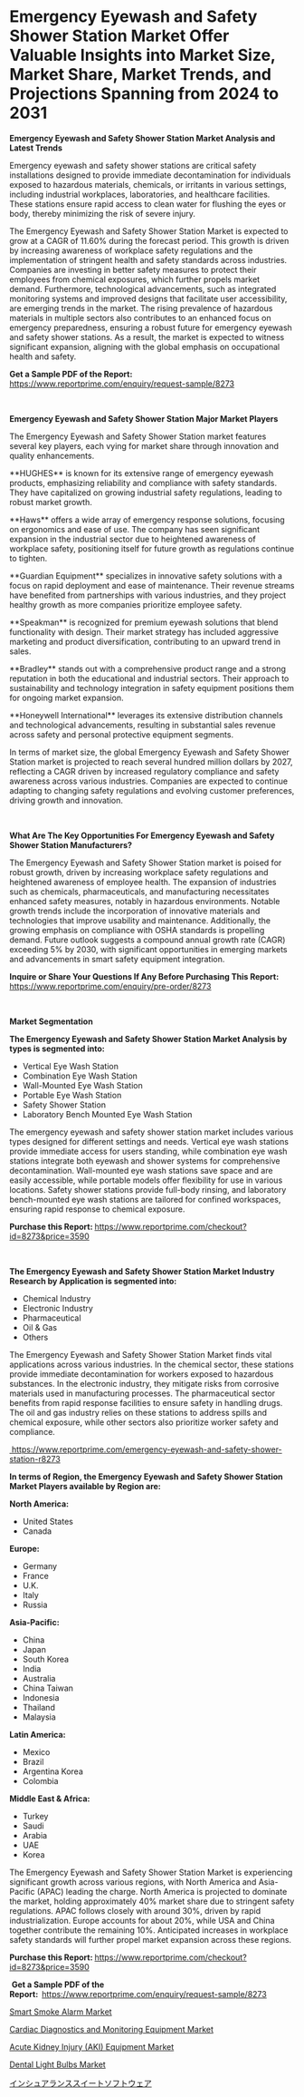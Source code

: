<p><h1>Emergency Eyewash and Safety Shower Station Market Offer Valuable Insights into Market Size, Market Share, Market Trends, and Projections Spanning from 2024 to 2031</h1></p><p><strong>Emergency Eyewash and Safety Shower Station Market Analysis and Latest Trends</strong></p>
<p><p>Emergency eyewash and safety shower stations are critical safety installations designed to provide immediate decontamination for individuals exposed to hazardous materials, chemicals, or irritants in various settings, including industrial workplaces, laboratories, and healthcare facilities. These stations ensure rapid access to clean water for flushing the eyes or body, thereby minimizing the risk of severe injury.</p><p>The Emergency Eyewash and Safety Shower Station Market is expected to grow at a CAGR of 11.60% during the forecast period. This growth is driven by increasing awareness of workplace safety regulations and the implementation of stringent health and safety standards across industries. Companies are investing in better safety measures to protect their employees from chemical exposures, which further propels market demand. Furthermore, technological advancements, such as integrated monitoring systems and improved designs that facilitate user accessibility, are emerging trends in the market. The rising prevalence of hazardous materials in multiple sectors also contributes to an enhanced focus on emergency preparedness, ensuring a robust future for emergency eyewash and safety shower stations. As a result, the market is expected to witness significant expansion, aligning with the global emphasis on occupational health and safety.</p></p>
<p><strong>Get a Sample PDF of the Report:&nbsp;</strong> <a href="https://www.reportprime.com/enquiry/request-sample/8273">https://www.reportprime.com/enquiry/request-sample/8273</a></p>
<p>&nbsp;</p>
<p><strong>Emergency Eyewash and Safety Shower Station Major Market Players</strong></p>
<p><p>The Emergency Eyewash and Safety Shower Station market features several key players, each vying for market share through innovation and quality enhancements. </p><p>**HUGHES** is known for its extensive range of emergency eyewash products, emphasizing reliability and compliance with safety standards. They have capitalized on growing industrial safety regulations, leading to robust market growth.</p><p>**Haws** offers a wide array of emergency response solutions, focusing on ergonomics and ease of use. The company has seen significant expansion in the industrial sector due to heightened awareness of workplace safety, positioning itself for future growth as regulations continue to tighten.</p><p>**Guardian Equipment** specializes in innovative safety solutions with a focus on rapid deployment and ease of maintenance. Their revenue streams have benefited from partnerships with various industries, and they project healthy growth as more companies prioritize employee safety.</p><p>**Speakman** is recognized for premium eyewash solutions that blend functionality with design. Their market strategy has included aggressive marketing and product diversification, contributing to an upward trend in sales.</p><p>**Bradley** stands out with a comprehensive product range and a strong reputation in both the educational and industrial sectors. Their approach to sustainability and technology integration in safety equipment positions them for ongoing market expansion.</p><p>**Honeywell International** leverages its extensive distribution channels and technological advancements, resulting in substantial sales revenue across safety and personal protective equipment segments. </p><p>In terms of market size, the global Emergency Eyewash and Safety Shower Station market is projected to reach several hundred million dollars by 2027, reflecting a CAGR driven by increased regulatory compliance and safety awareness across various industries. Companies are expected to continue adapting to changing safety regulations and evolving customer preferences, driving growth and innovation.</p></p>
<p>&nbsp;</p>
<p><strong>What Are The Key Opportunities For Emergency Eyewash and Safety Shower Station Manufacturers?</strong></p>
<p><p>The Emergency Eyewash and Safety Shower Station market is poised for robust growth, driven by increasing workplace safety regulations and heightened awareness of employee health. The expansion of industries such as chemicals, pharmaceuticals, and manufacturing necessitates enhanced safety measures, notably in hazardous environments. Notable growth trends include the incorporation of innovative materials and technologies that improve usability and maintenance. Additionally, the growing emphasis on compliance with OSHA standards is propelling demand. Future outlook suggests a compound annual growth rate (CAGR) exceeding 5% by 2030, with significant opportunities in emerging markets and advancements in smart safety equipment integration.</p></p>
<p><strong>Inquire or Share Your Questions If Any Before Purchasing This Report:</strong> <a href="https://www.reportprime.com/enquiry/pre-order/8273">https://www.reportprime.com/enquiry/pre-order/8273</a></p>
<p>&nbsp;</p>
<p><strong>Market Segmentation</strong></p>
<p><strong>The Emergency Eyewash and Safety Shower Station Market Analysis by types is segmented into:</strong></p>
<p><ul><li>Vertical Eye Wash Station</li><li>Combination Eye Wash Station</li><li>Wall-Mounted Eye Wash Station</li><li>Portable Eye Wash Station</li><li>Safety Shower Station</li><li>Laboratory Bench Mounted Eye Wash Station</li></ul></p>
<p><p>The emergency eyewash and safety shower station market includes various types designed for different settings and needs. Vertical eye wash stations provide immediate access for users standing, while combination eye wash stations integrate both eyewash and shower systems for comprehensive decontamination. Wall-mounted eye wash stations save space and are easily accessible, while portable models offer flexibility for use in various locations. Safety shower stations provide full-body rinsing, and laboratory bench-mounted eye wash stations are tailored for confined workspaces, ensuring rapid response to chemical exposure.</p></p>
<p><strong>Purchase this Report:&nbsp;</strong><a href="https://www.reportprime.com/checkout?id=8273&price=3590">https://www.reportprime.com/checkout?id=8273&price=3590</a></p>
<p>&nbsp;</p>
<p><strong>The Emergency Eyewash and Safety Shower Station Market Industry Research by Application is segmented into:</strong></p>
<p><ul><li>Chemical Industry</li><li>Electronic Industry</li><li>Pharmaceutical</li><li>Oil & Gas</li><li>Others</li></ul></p>
<p><p>The Emergency Eyewash and Safety Shower Station Market finds vital applications across various industries. In the chemical sector, these stations provide immediate decontamination for workers exposed to hazardous substances. In the electronic industry, they mitigate risks from corrosive materials used in manufacturing processes. The pharmaceutical sector benefits from rapid response facilities to ensure safety in handling drugs. The oil and gas industry relies on these stations to address spills and chemical exposure, while other sectors also prioritize worker safety and compliance.</p></p>
<p><a href="https://www.reportprime.com/emergency-eyewash-and-safety-shower-station-r8273">&nbsp;https://www.reportprime.com/emergency-eyewash-and-safety-shower-station-r8273</a></p>
<p><strong>In terms of Region, the Emergency Eyewash and Safety Shower Station Market Players available by Region are:</strong></p>
<p>
    <p> <strong> North America: </strong>
        <ul>
            <li>United States</li>
            <li>Canada</li>
        </ul>
        </p> 
    <p> <strong> Europe: </strong>
        <ul>
            <li>Germany</li>
            <li>France</li>
            <li>U.K.</li>
            <li>Italy</li>
            <li>Russia</li>
        </ul>
        </p> 
    <p> <strong> Asia-Pacific: </strong>
        <ul>
            <li>China</li>
            <li>Japan</li>
            <li>South Korea</li>
            <li>India</li>
            <li>Australia</li>
            <li>China Taiwan</li>
            <li>Indonesia</li>
            <li>Thailand</li>
            <li>Malaysia</li>
        </ul>
        </p> 
    <p> <strong> Latin America: </strong>
        <ul>
            <li>Mexico</li>
            <li>Brazil</li>
            <li>Argentina Korea</li>
            <li>Colombia</li>
        </ul>
        </p> 
    <p> <strong> Middle East & Africa: </strong>
        <ul>
            <li>Turkey</li>
            <li>Saudi</li>
            <li>Arabia</li>
            <li>UAE</li>
            <li>Korea</li>
        </ul>
    </p>
    </p>
<p><p>The Emergency Eyewash and Safety Shower Station Market is experiencing significant growth across various regions, with North America and Asia-Pacific (APAC) leading the charge. North America is projected to dominate the market, holding approximately 40% market share due to stringent safety regulations. APAC follows closely with around 30%, driven by rapid industrialization. Europe accounts for about 20%, while USA and China together contribute the remaining 10%. Anticipated increases in workplace safety standards will further propel market expansion across these regions.</p></p>
<p><strong>Purchase this Report: </strong><a href="https://www.reportprime.com/checkout?id=8273&price=3590">https://www.reportprime.com/checkout?id=8273&price=3590</a></p>
<p>&nbsp;<strong>Get a Sample PDF of the Report:&nbsp;&nbsp;</strong><a href="https://www.reportprime.com/enquiry/request-sample/8273">https://www.reportprime.com/enquiry/request-sample/8273</a></p>
<p><strong></strong></p>
<p><p><a href="https://issuu.com/reportprime-2/docs/smart-smoke-alarm-market-size-2030._b1a2c164c0c6f3">Smart Smoke Alarm Market</a></p><p><a href="https://medium.com/@keith.brown8975/what-are-the-growth-opportunities-and-challenges-in-the-cardiac-diagnostics-and-monitoring-a1b587fa18e8">Cardiac Diagnostics and Monitoring Equipment Market</a></p><p><a href="https://medium.com/@keith.brown8975/acute-kidney-injury-aki-equipment-market-trends-and-strategic-market-insights-2024-2031-e5b4acba02c1">Acute Kidney Injury (AKI) Equipment Market</a></p><p><a href="https://www.linkedin.com/pulse/global-dental-light-bulbs-market-size-expected-reach-gbcle?trackingId=ZmlqD8ZkSQaxQB8mY89Q5w%3D%3D">Dental Light Bulbs Market</a></p><p><a href="https://medium.com/@uyjtuy6/insurance-suites-software-market-%E3%81%AE%E3%82%B0%E3%83%AD%E3%83%BC%E3%83%90%E3%83%AB%E5%B8%82%E5%A0%B4%E6%A6%82%E8%A6%81%E3%81%AF-%E4%B8%96%E7%95%8C%E3%81%8A%E3%82%88%E3%81%B3%E4%B8%BB%E8%A6%81%E5%B8%82%E5%A0%B4%E3%81%AB%E3%81%8A%E3%81%91%E3%82%8B%E6%A5%AD%E7%95%8C%E3%81%AB%E5%BD%B1%E9%9F%BF%E3%82%92%E4%B8%8E%E3%81%88%E3%82%8B%E4%B8%BB%E8%A6%81%E3%81%AA%E3%83%88%E3%83%AC%E3%83%B3%E3%83%89%E3%81%AB%E3%81%A4%E3%81%84%E3%81%A6-%E7%8B%AC%E8%87%AA%E3%81%AE%E8%A6%96%E7%82%B9%E3%82%92%E6%8F%90%E4%BE%9B%E3%81%97%E3%81%BE%E3%81%99-dc37468a762d">インシュアランススイートソフトウェア</a></p></p>